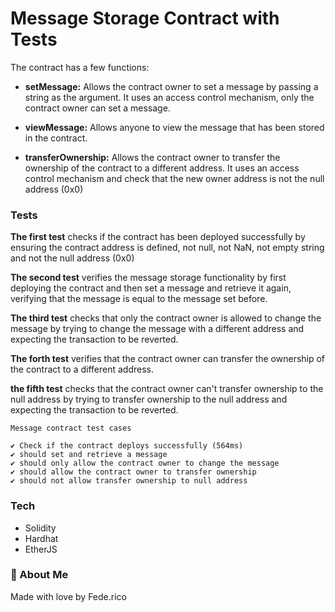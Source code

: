 
# Message Storage Contract with Tests

The contract has a few functions:

- **setMessage:** Allows the contract owner to set a message by passing a string as the argument. It uses an access control mechanism, only the contract owner can set a message.

- **viewMessage:** Allows anyone to view the message that has been stored in the contract.

- **transferOwnership:** Allows the contract owner to transfer the ownership of the contract to a different address. It uses an access control mechanism and check that the new owner address is not the null address (0x0)

### Tests

**The first test** checks if the contract has been deployed successfully by ensuring the contract address is defined, not null, not NaN, not empty string and not the null address (0x0)

**The second test** verifies the message storage functionality by first deploying the contract and then set a message and retrieve it again, verifying that the message is equal to the message set before.

**The third test** checks that only the contract owner is allowed to change the message by trying to change the message with a different address and expecting the transaction to be reverted.

**The forth test** verifies that the contract owner can transfer the ownership of the contract to a different address.

**the fifth test** checks that the contract owner can't transfer ownership to the null address by trying to transfer ownership to the null address and expecting the transaction to be reverted.

```
Message contract test cases

✔ Check if the contract deploys successfully (564ms)
✔ should set and retrieve a message
✔ should only allow the contract owner to change the message
✔ should allow the contract owner to transfer ownership
✔ should not allow transfer ownership to null address

```


### Tech
- Solidity
- Hardhat
- EtherJS




### 🚀 About Me

Made with love by Fede.rico

